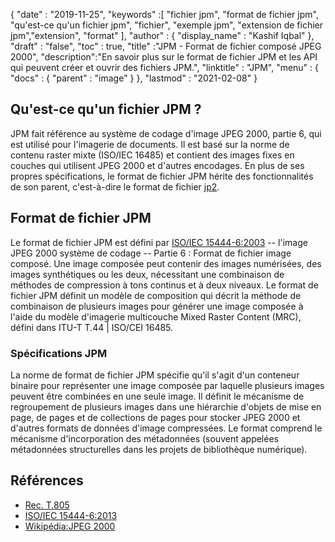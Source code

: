 {
  "date" : "2019-11-25",
  "keywords" :[ "fichier jpm", "format de fichier jpm", "qu'est-ce qu'un fichier jpm", "fichier", "exemple jpm", "extension de fichier jpm","extension", "format" ],
  "author" : {
    "display_name" : "Kashif Iqbal"
},
  "draft" : "false",
  "toc" : true,
  "title" :"JPM - Format de fichier composé JPEG 2000",
  "description":"En savoir plus sur le format de fichier JPM et les API qui peuvent créer et ouvrir des fichiers JPM.",
  "linktitle" : "JPM",
  "menu" : {
    "docs" : {
      "parent" : "image"
}
},
  "lastmod" : "2021-02-08"
}

## Qu'est-ce qu'un fichier JPM ?

JPM fait référence au système de codage d'image JPEG 2000, partie 6, qui est utilisé pour l'imagerie de documents. Il est basé sur la norme de contenu raster mixte (ISO/IEC 16485) et contient des images fixes en couches qui utilisent JPEG 2000 et d'autres encodages. En plus de ses propres spécifications, le format de fichier JPM hérite des fonctionnalités de son parent, c'est-à-dire le format de fichier [jp2](/fr/image/jp2/).

## Format de fichier JPM

Le format de fichier JPM est défini par [ISO/IEC 15444-6:2003](http://www.iso.org/iso/home/store/catalogue_ics/catalogue_detail_ics.htm?csnumber=61124) -- l'image JPEG 2000 système de codage -- Partie 6 : Format de fichier image composé. Une image composée peut contenir des images numérisées, des images synthétiques ou les deux, nécessitant une combinaison de méthodes de compression à tons continus et à deux niveaux. Le format de fichier JPM définit un modèle de composition qui décrit la méthode de combinaison de plusieurs images pour générer une image composée à l'aide du modèle d'imagerie multicouche Mixed Raster Content (MRC), défini dans ITU-T T.44 | ISO/CEI 16485.

### Spécifications JPM
La norme de format de fichier JPM spécifie qu'il s'agit d'un conteneur binaire pour représenter une image composée par laquelle plusieurs images peuvent être combinées en une seule image. Il définit le mécanisme de regroupement de plusieurs images dans une hiérarchie d'objets de mise en page, de pages et de collections de pages pour stocker JPEG 2000 et d'autres formats de données d'image compressées. Le format comprend le mécanisme d'incorporation des métadonnées (souvent appelées métadonnées structurelles dans les projets de bibliothèque numérique).

## Références

* [Rec. T.805](http://www.itu.int/rec/T-REC-T.805/en)
* [ISO/IEC 15444-6:2013](http://www.iso.org/iso/home/store/catalogue_ics/catalogue_detail_ics.htm?csnumber=61124)
* [Wikipédia:JPEG 2000](https://en.wikipedia.org/wiki/JPEG_2000)

